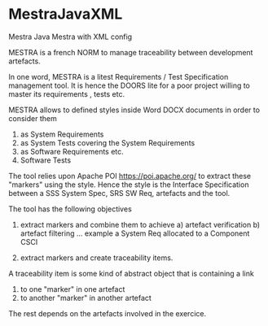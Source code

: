 # MestraJavaXML
Mestra Java Mestra with XML config

MESTRA is a french NORM to manage traceability between development artefacts.

In one word, MESTRA is a litest Requirements / Test Specification management tool.
It is hence the DOORS lite for a poor project willing to master its requirements , tests etc.

MESTRA allows to defined styles inside Word DOCX documents in order to consider them
1) as System Requirements
2) as System Tests covering the System Requirements
3) as Software Requirements etc.
4) Software Tests

The tool relies upon Apache POI https://poi.apache.org/ to extract these "markers" using the style.
Hence the style is the Interface Specification between a SSS System Spec, SRS SW Req, artefacts and the tool.

The tool has the following objectives
1) extract markers and combine them to achieve 
     a) artefact verification 
     b) artefact filtering ... example a System Req allocated to a Component CSCI
     
2) extract markers and create traceability items.

A traceability item is some kind of abstract object that is containing a link 
1) to one "marker" in one artefact
2) to another "marker" in another artefact

The rest depends on the artefacts involved in the exercice.
